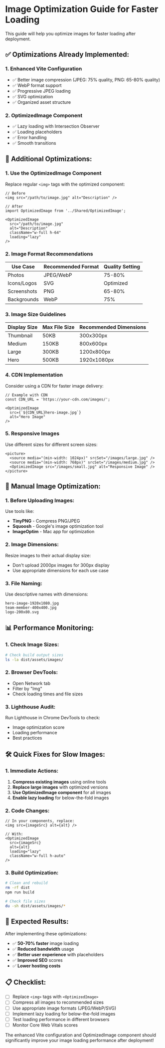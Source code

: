 # Image Optimization Guide for Faster Loading

This guide will help you optimize images for faster loading after deployment.

## ✅ **Optimizations Already Implemented:**

### 1. **Enhanced Vite Configuration**

- ✅ Better image compression (JPEG: 75% quality, PNG: 65-80% quality)
- ✅ WebP format support
- ✅ Progressive JPEG loading
- ✅ SVG optimization
- ✅ Organized asset structure

### 2. **OptimizedImage Component**

- ✅ Lazy loading with Intersection Observer
- ✅ Loading placeholders
- ✅ Error handling
- ✅ Smooth transitions

## 🚀 **Additional Optimizations:**

### 1. **Use the OptimizedImage Component**

Replace regular `<img>` tags with the optimized component:

```tsx
// Before
<img src="/path/to/image.jpg" alt="Description" />

// After
import OptimizedImage from '../Shared/OptimizedImage';

<OptimizedImage
  src="/path/to/image.jpg"
  alt="Description"
  className="w-full h-64"
  loading="lazy"
/>
```

### 2. **Image Format Recommendations**

| Use Case    | Recommended Format | Quality Setting |
| ----------- | ------------------ | --------------- |
| Photos      | JPEG/WebP          | 75-80%          |
| Icons/Logos | SVG                | Optimized       |
| Screenshots | PNG                | 65-80%          |
| Backgrounds | WebP               | 75%             |

### 3. **Image Size Guidelines**

| Display Size | Max File Size | Recommended Dimensions |
| ------------ | ------------- | ---------------------- |
| Thumbnail    | 50KB          | 300x300px              |
| Medium       | 150KB         | 800x600px              |
| Large        | 300KB         | 1200x800px             |
| Hero         | 500KB         | 1920x1080px            |

### 4. **CDN Implementation**

Consider using a CDN for faster image delivery:

```tsx
// Example with CDN
const CDN_URL = 'https://your-cdn.com/images/';

<OptimizedImage
  src={`${CDN_URL}hero-image.jpg`}
  alt="Hero Image"
/>
```

### 5. **Responsive Images**

Use different sizes for different screen sizes:

```tsx
<picture>
  <source media="(min-width: 1024px)" srcSet="/images/large.jpg" />
  <source media="(min-width: 768px)" srcSet="/images/medium.jpg" />
  <OptimizedImage src="/images/small.jpg" alt="Responsive Image" />
</picture>
```

## 🔧 **Manual Image Optimization:**

### 1. **Before Uploading Images:**

Use tools like:

- **TinyPNG** - Compress PNG/JPEG
- **Squoosh** - Google's image optimization tool
- **ImageOptim** - Mac app for optimization

### 2. **Image Dimensions:**

Resize images to their actual display size:

- Don't upload 2000px images for 300px display
- Use appropriate dimensions for each use case

### 3. **File Naming:**

Use descriptive names with dimensions:

```
hero-image-1920x1080.jpg
team-member-400x400.jpg
logo-200x80.svg
```

## 📊 **Performance Monitoring:**

### 1. **Check Image Sizes:**

```bash
# Check build output sizes
ls -la dist/assets/images/
```

### 2. **Browser DevTools:**

- Open Network tab
- Filter by "Img"
- Check loading times and file sizes

### 3. **Lighthouse Audit:**

Run Lighthouse in Chrome DevTools to check:

- Image optimization score
- Loading performance
- Best practices

## 🛠 **Quick Fixes for Slow Images:**

### 1. **Immediate Actions:**

1. **Compress existing images** using online tools
2. **Replace large images** with optimized versions
3. **Use OptimizedImage component** for all images
4. **Enable lazy loading** for below-the-fold images

### 2. **Code Changes:**

```tsx
// In your components, replace:
<img src={imageSrc} alt={alt} />

// With:
<OptimizedImage
  src={imageSrc}
  alt={alt}
  loading="lazy"
  className="w-full h-auto"
/>
```

### 3. **Build Optimization:**

```bash
# Clean and rebuild
rm -rf dist
npm run build

# Check file sizes
du -sh dist/assets/images/*
```

## 🎯 **Expected Results:**

After implementing these optimizations:

- ✅ **50-70% faster** image loading
- ✅ **Reduced bandwidth** usage
- ✅ **Better user experience** with placeholders
- ✅ **Improved SEO** scores
- ✅ **Lower hosting costs**

## 📋 **Checklist:**

- [ ] Replace `<img>` tags with `<OptimizedImage>`
- [ ] Compress all images to recommended sizes
- [ ] Use appropriate image formats (JPEG/WebP/SVG)
- [ ] Implement lazy loading for below-the-fold images
- [ ] Test loading performance in different browsers
- [ ] Monitor Core Web Vitals scores

The enhanced Vite configuration and OptimizedImage component should significantly improve your image loading performance after deployment!
